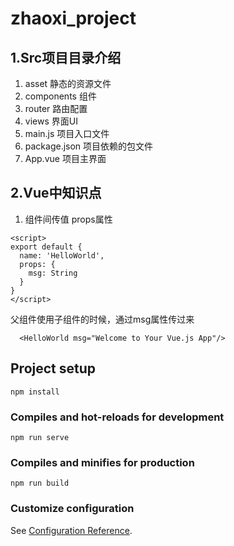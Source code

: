 # zhaoxi_project

## 1.Src项目目录介绍
1. asset              静态的资源文件
2. components         组件
3. router             路由配置
4. views              界面UI
5. main.js            项目入口文件
6. package.json       项目依赖的包文件
7. App.vue            项目主界面


## 2.Vue中知识点
1. 组件间传值 props属性
```
<script>
export default {
  name: 'HelloWorld',
  props: {
    msg: String
  }
}
</script>
```
父组件使用子组件的时候，通过msg属性传过来
```
  <HelloWorld msg="Welcome to Your Vue.js App"/>
```

## Project setup
```
npm install
```

### Compiles and hot-reloads for development
```
npm run serve
```

### Compiles and minifies for production
```
npm run build
```

### Customize configuration
See [Configuration Reference](https://cli.vuejs.org/config/).
